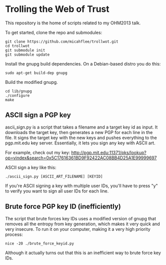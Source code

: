 Trolling the Web of Trust
=========================

This repository is the home of scripts related to my OHM2013 talk.

To get started, clone the repo and submodules:

    git clone https://github.com/micahflee/trollwot.git
    cd trollwot
    git submodule init
    git submodule update

Install the gnupg build dependencies. On a Debian-based distro you do this:

    sudo apt-get build-dep gnupg

Build the modified gnupg.

    cd lib/gnupg
    ./configure
    make

ASCII sign a PGP key
--------------------

ascii_sign.py is a script that takes a filename and a target key id as input. It downloads the target key, then generates a new PGP for each line in the file. It signs the target key with the new keys and pushes everything to the pgp.mit.edu key server. Essentially, it lets you sign any key with ASCII art.

For example, check out my key: http://pgp.mit.edu:11371/pks/lookup?op=vindex&search=0x5C17616361BD9F92422AC08BB4D25A1E99999697

ASCII sign a key like this:

    ./ascii_sign.py [ASCII_ART_FILENAME] [KEYID]

If you're ASCII signing a key with multiple user IDs, you'll have to press "y" to verify you want to sign all user IDs for each line.

Brute force PGP key ID (inefficiently)
--------------------------------------

The script that brute forces key IDs uses a modified version of gnupg that removes all the entropy from key generation, which makes it very quick and very insecure. To run it on your computer, making it a very high priority process:

    nice -20 ./brute_force_keyid.py

Although it actually turns out that this is an inefficient way to brute force key IDs.
